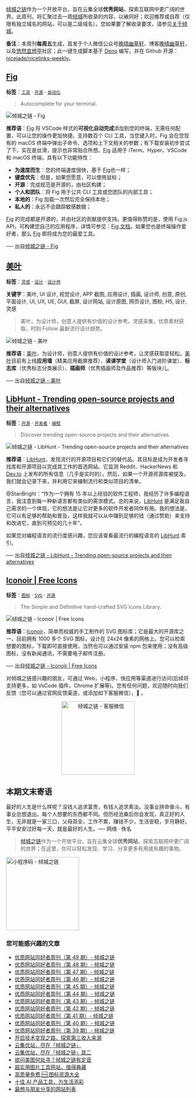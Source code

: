 [倾城之链](https://nicelinks.site/?utm_source=weekly)作为一个开放平台，旨在云集全球**优秀网站**，探索互联网中更广阔的世界。此周刊，将汇聚过去一周[倾城](https://nicelinks.site/?utm_source=weekly)所收录的内容，以飨同好；欢迎推荐或自荐（仅限有独立域名的网站，可以是二级域名）。您如果要了解收录要求，请参见[关于倾城](https://nicelinks.site/about?utm_source=weekly)。

**备注**：本周刊**每周五**生成，首发于个人微信公众号[晚晴幽草轩](https://mp.weixin.qq.com/mp/appmsgalbum?__biz=MzI5MDIwMzM2Mg==&action=getalbum&album_id=1530765143352082433&scene=173&from_msgid=2650641087&from_itemidx=1&count=3#wechat_redirect)、博客[晚晴幽草轩](https://www.jeffjade.com)，以及[悠然宜想亭](https://forum.lovejade.cn/)社区；此一键生成脚本基于 [Deno](https://nicelinks.site/post/602d30aad099ff5688618591) 编写，并在 Github 开源：[nicejade/nicelinks-weekly](https://github.com/nicejade/nicelinks-weekly)。

## [Fig](https://nicelinks.site/post/61f2984c68ba114abbae6037)

**标签**：[`工具`](https://nicelinks.site/tags/工具) · [`开源`](https://nicelinks.site/tags/开源) · [`自动化`](https://nicelinks.site/tags/自动化)

> Autocomplete for your terminal.

![倾城之链 - Fig](https://nicelinks.oss-cn-shenzhen.aliyuncs.com/fig.io.png?x-oss-process=style/png2jpg)

**推荐语**：[Fig](https://nicelinks.site/redirect?url=https://fig.io/) 将 VSCode 样式的**可视化自动完成**添加到您的终端，无需任何配置，可以让您的操作更加快捷。支持数百个 CLI 工具，当您键入时，Fig 会在您现有的 macOS 终端中弹出子命令、选项和上下文相关的参数；有下载安装初步尝试了下，实在是丝滑，提示也非常贴合所想。[Fig](https://nicelinks.site/redirect?url=https://fig.io/) 适用于 iTerm、Hyper、VSCode 和 macOS 终端，具有以下功能特性：

- **为速度而生**：您的终端速度很快，基于 [Fig](https://nicelinks.site/redirect?url=https://fig.io/)也一样；
- **键盘优先**：但是，如果您愿意，可以使用鼠标；
- **开源**：完成规范是开源的，由社区构建；
- **个人和团队**：将 Fig 用于公共 CLI 工具或您团队的内部工具；
- **本地的**：Fig 加载一次然后完全保持本地；
- **私人的**：永远不会跟踪敏感数据；

[Fig](https://nicelinks.site/redirect?url=https://fig.io/) 的完成都是开源的，并由社区的贡献提供支持。更值得称赞的是，使用 Fig.js API，可构建您自己的应用程序，详情可参见：[Fig 文档](https://nicelinks.site/redirect?url=https://fig.io/docs/getting-started)。如果您也是终端操作爱好者，那么 [Fig](https://nicelinks.site/redirect?url=https://fig.io/) 即将成为您的最爱工具。

── 出自[倾城之链 - Fig](https://nicelinks.site/post/61f2984c68ba114abbae6037)

## [美叶](https://nicelinks.site/post/61f2283d68ba114abbae6035)

**标签**：[`灵感`](https://nicelinks.site/tags/灵感) · [`设计`](https://nicelinks.site/tags/设计) · [`设计师`](https://nicelinks.site/tags/设计师)

**关键字**：美叶, UI 设计, 视觉设计, APP 截图, 应用设计, 插画, 设计师, 创意, 原创, 平面设计, UI, UX, UE, GUI, 截屏, 设计网站, 设计原图, 网页设计, 图标, H5, 设计, 灵感

> 美叶，为设计师，创意人提供有价值的设计参考。灵感采集，优质素材获取，时刻 Follow 最新流行设计趋势。

![倾城之链 - 美叶](https://nicelinks.oss-cn-shenzhen.aliyuncs.com/www.meiye.art.png?x-oss-process=style/png2jpg)

**推荐语**：[美叶](https://nicelinks.site/redirect?url=https://www.meiye.art/)，为设计师，创意人提供有价值的设计参考，让灵感获取变轻松。[美叶](https://nicelinks.site/redirect?url=https://www.meiye.art/)目前有上线**应用墙**（精美应用截屏推荐）、**读课学堂**（设计师入门进阶课堂）、**标志库**（优秀标志分类展示）、**插画师**（优秀插画师及作品推荐）等版块儿。

── 出自[倾城之链 - 美叶](https://nicelinks.site/post/61f2283d68ba114abbae6035)

## [LibHunt - Trending open-source projects and their alternatives](https://nicelinks.site/post/61ed1f353bc51624375150ae)

**标签**：[`开源`](https://nicelinks.site/tags/开源) · [`开发者`](https://nicelinks.site/tags/开发者) · [`编程`](https://nicelinks.site/tags/编程)

> Discover trending open-source projects and their alternatives.

![倾城之链 - LibHunt - Trending open-source projects and their alternatives](https://nicelinks.oss-cn-shenzhen.aliyuncs.com/www.libhunt.com.png?x-oss-process=style/png2jpg)

**推荐语**：[LibHunt](https://nicelinks.site/redirect?url=https://www.libhunt.com/)，发现流行的开源项目和它们的替代品。其目标是成为开发者寻找库和开源项目以完成其工作的首选网站。它监测 Reddit、HackerNews 和 [Dev.to](https://nicelinks.site/post/5ffee335f14a2d7ea7457b41) 上发布的所有信息（几乎是实时的）。然后，如果一个开源资源库被提及，我们就会记录下来，并利用它来编制流行和类似项目的清单。

@StanBright：“作为一个拥有 15 年以上经验的软件工程师，我经历了许多编程语言，我注意到每一种新语言都有类似的需求模式。总的来说，[LibHunt](https://nicelinks.site/redirect?url=https://www.libhunt.com/) 是满足我自己需求的一个体现，它的想法是让它对更多的软件开发者同伴有用。我的想法是，它可以有足够的帮助和普及，这样我就可以从中赚到足够的钱（通过赞助）来支持和改进它，直到可预见的几十年“。

如果您对编程语言的流行度感兴趣，您应该查看最流行的编程语言的 [LibHunt](https://nicelinks.site/redirect?url=https://www.libhunt.com/) 索引。

── 出自[倾城之链 - LibHunt - Trending open-source projects and their alternatives](https://nicelinks.site/post/61ed1f353bc51624375150ae)

## [Iconoir | Free Icons](https://nicelinks.site/post/61ed19343bc51624375150ac)

**标签**：[`图标`](https://nicelinks.site/tags/图标) · [`SVG`](https://nicelinks.site/tags/SVG) · [`开源`](https://nicelinks.site/tags/开源)

> The Simple and Definitive hand-crafted SVG Icons Library.

![倾城之链 - Iconoir | Free Icons](https://nicelinks.oss-cn-shenzhen.aliyuncs.com/iconoir.com.png?x-oss-process=style/png2jpg)

**推荐语**：[Iconoir](https://nicelinks.site/redirect?url=https://iconoir.com/)，简单而权威的手工制作的 SVG 图标库；它是最大的开源库之一，目前拥有 1000 多个 SVG 图标，设计在 24x24 像素的网格上。您可以检索想要的图标，下载即可直接使用，当然也可以通过安装 npm 包来使用；没有高级图标，没有新闻通讯，不需要电子邮件注册。

── 出自[倾城之链 - Iconoir | Free Icons](https://nicelinks.site/post/61ed19343bc51624375150ac)

对倾城之链感兴趣的朋友，可通过 Web，小程序，快应用等渠道进行访问(后续将支持更多，如 VsCode 插件，Chrome 扩展等)。您有任何问题，欢迎随时向我们反馈（您可以通过官网反馈渠道，或添加如下客服微信），🤲 。

<div align="center"><img src="https://image.nicelinks.site/%E5%80%BE%E5%9F%8E%E4%B9%8B%E9%93%BE-%E5%BE%AE%E4%BF%A1-mini.jpeg" style="width: 200px;min-width: 200px;" alt="倾城之链 - 客服微信"></div>

## 本期文末寄语

最好的人生是什么样呢？没钱人追求富贵，有钱人追求素淡。没事业拼命奋斗，有事业总想退出。每个人想要的东西都不同。但历经沧桑后你会发现，真正好的人生，无非就是一家三口，父母双全，工作不累，赚钱不少，生活安稳，岁月静好。平平安安过好每一天，就是最好的人生。── 网络 · 佚名

> [倾城之链](https://nicelinks.site/?utm_source=weekly)作为一个开放平台，旨在云集全球**优秀网站**，探索互联网中更广阔的世界；在这里，你可以轻松发现、学习、分享更多有用或有趣的事物。

<img src="https://image.nicelinks.site/nicelinks-miniprogram-code.jpeg?imageView2/1/w/300/h/300/interlace/1/ignore-error/1" style="width: 200px;min-width: 200px;" alt="小程序码 - 倾城之链"/>

### 您可能感兴趣的文章

- [优质网站同好者周刊（第 49 期）- 倾城之链](https://blog.nicelinks.site/weekly-049/)
- [优质网站同好者周刊（第 48 期）- 倾城之链](https://blog.nicelinks.site/weekly-048/)
- [优质网站同好者周刊（第 47 期）- 倾城之链](https://blog.nicelinks.site/weekly-047/)
- [优质网站同好者周刊（第 46 期）- 倾城之链](https://blog.nicelinks.site/weekly-046/)
- [优质网站同好者周刊（第 45 期）- 倾城之链](https://forum.lovejade.cn/d/132-45)
- [优质网站同好者周刊（第 44 期）- 倾城之链](https://forum.lovejade.cn/d/130-44)
- [优质网站同好者周刊（第 43 期）- 倾城之链](https://forum.lovejade.cn/d/127-43)
- [优质网站同好者周刊（第 42 期）- 倾城之链](https://forum.lovejade.cn/d/125-42)
- [优质网站同好者周刊（第 41 期）- 倾城之链](https://forum.lovejade.cn/d/121-41)
- [优质网站同好者周刊（第 40 期）- 倾城之链](https://forum.lovejade.cn/d/119-40)
- [优质网站同好者周刊（第 39 期）- 倾城之链](https://forum.lovejade.cn/d/118-39)
- [开启技术变现之路，探索第三收入来源](https://www.jeffjade.com/2020/11/17/173-talk-about-nice-links/)
- [云集优站，尽在「倾城之链」](https://www.jeffjade.com/2017/12/31/136-talk-about-nicelinks-site/)
- [云集优站，尽在「倾城之链」其二](https://www.jeffjade.com/2018/12/23/146-talk-about-nice-links/)
- [欲问美图何处寻？倾城之链有定音](https://www.jeffjade.com/2019/02/17/151-aweome-beautiful-picture-website-list/ "欲问美图何处寻？倾城之链有定音")
- [超实用图片工具网站，值得典藏](https://www.jeffjade.com/2020/07/27/165-aweome-picture-tool-website-list/)
- [高质量免费 🆓 图标资源大全](https://www.jeffjade.com/2020/09/11/169-high-quality-free-icon-resource-collection/)
- [十佳 AI 产品工具，为生活添彩](https://www.jeffjade.com/2020/09/23/170-list-of-top-20-ai-product-tools/)
- [最想与朋友分享的网站列表](https://www.jeffjade.com/2020/09/01/168-list-of-websites-i-most-want-to-share-with-my-friends/)
